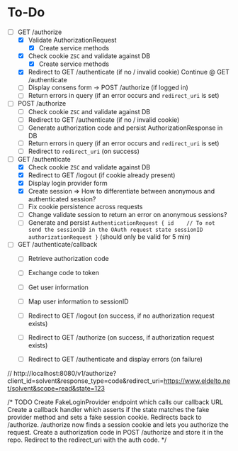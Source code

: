 
# To-Do

- [ ] GET /authorize
  - [x] Validate AuthorizationRequest
    - [x] Create service methods
  - [x] Check cookie `ZSC` and validate against DB
    - [x] Create service methods
  - [x] Redirect to GET /authenticate (if no / invalid cookie)
  Continue @ GET /authenticate
  - [ ] Display consens form -> POST /authorize (if logged in)
  - [ ] Return errors in query (if an error occurs and `redirect_uri` is set)

- [ ] POST /authorize
  - [ ] Check cookie `ZSC` and validate against DB
  - [ ] Redirect to GET /authenticate (if no / invalid cookie)
  - [ ] Generate authorization code and persist AuthorizationResponse in DB
  - [ ] Return errors in query (if an error occurs and `redirect_uri` is set)
  - [ ] Redirect to `redirect_uri` (on success)

- [ ] GET /authenticate
  - [x] Check cookie `ZSC` and validate against DB
  - [x] Redirect to GET /logout (if cookie already present)
  - [x] Display login provider form
  - [x] Create session => How to differentiate between anonymous and authenticated session?
  - [ ] Fix cookie persistence across requests
  - [ ] Change validate session to return an error on anonymous sessions?
  - [ ] Generate and persist `AuthenticationRequest {
                                id    // To not send the sessionID in the OAuth request
                                state
                                sessionID
                                authorizationRequest
                              }` (should only be valid for 5 min)
- [ ] GET /authenticate/callback
  - [ ] Retrieve authorization code
  - [ ] Exchange code to token
  - [ ] Get user information
  - [ ] Map user information to sessionID
  - [ ] Redirect to GET /logout (on success, if no authorization request exists)
  - [ ] Redirect to GET /authorize (on success, if authorization request exists)
  - [ ] Redirect to GET /authenticate and display errors (on failure)


// http://localhost:8080/v1/authorize?client_id=solvent&response_type=code&redirect_uri=https://www.eldelto.net/solvent&scope=read&state=123

/* 	TODO
	 	Create FakeLoginProvider endpoint which calls our callback URL
		Create a callback handler which asserts if the state matches the fake provider method
		and sets a fake session cookie. Redirects back to /authorize.
		/authorize now finds a session cookie and lets you authorize the request.
		Create a authorization code in POST /authorize and store it in the repo.
		Redirect to the redirect_uri with the auth code.
*/